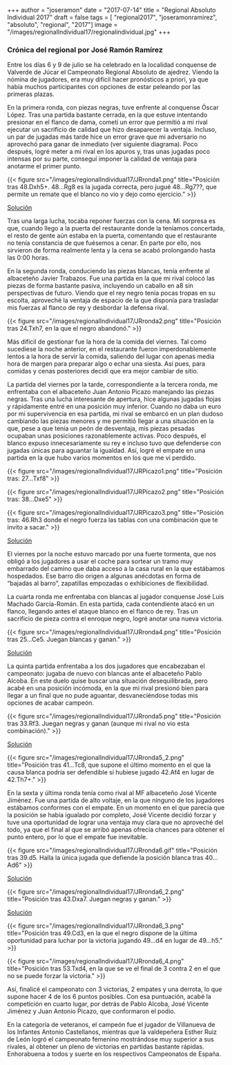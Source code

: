 +++
author = "joseramon"
date = "2017-07-14"
title = "Regional Absoluto Individual 2017"
draft = false
tags = [ "regional2017", "joseramonramirez", "absoluto", "regional", "2017"]
image = "/images/regionalIndividual17/regionalindividual.jpg"
+++

### Crónica del regional por José Ramón Ramírez

Entre los días 6 y 9 de julio se ha celebrado en la localidad conquense de Valverde de Júcar el Campeonato Regional Absoluto de ajedrez. Viendo la nómina de jugadores, era muy difícil hacer pronósticos a priori, ya que había muchos participantes con opciones de estar peleando por las primeras plazas.

En la primera ronda, con piezas negras, tuve enfrente al conquense Óscar López. Tras una partida bastante cerrada, en la que estuve intentando presionar en el flanco de dama, cometí un error que permitió a mi rival ejecutar un sacrificio de calidad que hizo desaparecer la ventaja. Incluso, un par de jugadas más tarde hice un error grave que mi adversario no aprovechó para ganar de inmediato (ver siguiente diagrama). Poco después, logré meter a mi rival en los apuros y, tras unas jugadas poco intensas por su parte, conseguí imponer la calidad de ventaja para anotarme el primer punto.

{{< figure src="/images/regionalIndividual17/JRronda1.png" title="Posición tras 48.Dxh5+. 48…Rg8 es la jugada correcta, pero jugué 48…Rg7??, que permite un remate que el blanco no vio y dejo como ejercicio." >}}

<a href="/images/regionalIndividual17/solucionJRronda1.gif" target="_blank">Solución</a> 

Tras una larga lucha, tocaba reponer fuerzas con la cena. Mi sorpresa es que, cuando llego a la puerta del restaurante donde la teníamos concertada, el resto de gente aún estaba en la puerta, comentando que el restaurante no tenía constancia de que fuésemos a cenar. En parte por ello, nos sirvieron de forma realmente lenta y la cena se acabó prolongando hasta las 0:00 horas.

En la segunda ronda, conduciendo las piezas blancas, tenía enfrente al albaceteño Javier Trabazos. Fue una partida en la que mi rival colocó las piezas de forma bastante pasiva, incluyendo un caballo en a8 sin perspectivas de futuro. Viendo que el rey negro tenía pocas tropas en su escolta, aproveché la ventaja de espacio de la que disponía para trasladar mis fuerzas al flanco de rey y desbordar la defensa rival.

{{< figure src="/images/regionalIndividual17/JRronda2.png" title="Posición tras 24.Txh7, en la que el negro abandonó." >}}

Más difícil de gestionar fue la hora de la comida del viernes. Tal como sucediese la noche anterior, en el restaurante fueron imperdonablemente lentos a la hora de servir la comida, saliendo del lugar con apenas media hora de margen para preparar algo o echar una siesta. Así pues, para comidas y cenas posteriores decidí que era mejor cambiar de sitio.

La partida del viernes por la tarde, correspondiente a la tercera ronda, me enfrentaba con el albaceteño Juan Antonio Picazo manejando las piezas negras. Tras una lucha interesante de apertura, hice algunas jugadas flojas y rápidamente entré en una posición muy inferior. Cuando no daba un euro por mi supervivencia en esa partida, mi rival se embarcó en un plan dudoso cambiando las piezas menores y me permitió llegar a una situación en la que, pese a que tenía un peón de desventaja, mis piezas pesadas ocupaban unas posiciones razonablemente activas. Poco después, el blanco expuso innecesariamente su rey e incluso tuvo que defenderse con jugadas únicas para aguantar la igualdad. Así, logré el empate en una partida en la que hubo varios momentos en los que me vi perdido.

{{< figure src="/images/regionalIndividual17/JRPicazo1.png" title="Posición tras: 27…Txf8" >}}

{{< figure src="/images/regionalIndividual17/JRPicazo2.png" title="Posición tras: 38…Dxe5" >}}

{{< figure src="/images/regionalIndividual17/JRPicazo3.png" title="Posición tras: 46.Rh3 donde el negro fuerza las tablas con una combinación que te invito a sacar." >}}

<a href="/images/regionalIndividual17/JRPicazo3.gif" target="_blank">Solución</a> 

El viernes por la noche estuvo marcado por una fuerte tormenta, que nos obligó a los jugadores a usar el coche para sortear un tramo muy embarrado del camino que daba acceso a la casa rural en la que estábamos hospedados. Ese barro dio origen a algunas anécdotas en forma de “bajadas al barro”, zapatillas empozadas o exhibiciones de flexibilidad.

La cuarta ronda me enfrentaba con blancas al jugador conquense José Luis Machado García-Román. En esta partida, cada contendiente atacó en un flanco, llegando antes el ataque blanco en el flanco de rey. Tras un sacrificio de pieza contra el enroque negro, logré anotar una nueva victoria.

{{< figure src="/images/regionalIndividual17/JRronda4.png" title="Posición tras 25…Ce5. Juegan blancas y ganan." >}}

<a href="/images/regionalIndividual17/JRronda4.gif" target="_blank">Solución</a> 

La quinta partida enfrentaba a los dos jugadores que encabezaban el campeonato: jugaba de nuevo con blancas ante el albaceteño Pablo Alcoba. En este duelo quise buscar una situación desequilibrada, pero acabé en una posición incómoda, en la que mi rival presionó bien para llegar a un final que no pude aguantar, desvaneciéndose todas mis opciones de acabar campeón.

{{< figure src="/images/regionalIndividual17/JRronda5.png" title="Posición tras 33.Rf3. Juegan negras y ganan (aunque mi rival no vio esta combinación)." >}}

<a href="/images/regionalIndividual17/JRronda5.gif" target="_blank">Solución</a> 

{{< figure src="/images/regionalIndividual17/JRronda5_2.png" title="Posición tras 41…Tc8, que supone el último momento en el que la causa blanca podría ser defendible si hubiese jugado 42.Af4 en lugar de 42.Th7+." >}}

En la sexta y última ronda tenía como rival al MF albaceteño José Vicente Jiménez. Fue una partida de alto voltaje, en la que ninguno de los jugadores estábamos conformes con el empate. En un momento en el que parecía que la posición se había igualado por completo, José Vicente decidió forzar y tuve una oportunidad de lograr una ventaja muy clara que no aproveché del todo, ya que el final al que se arribó apenas ofrecía chances para obtener el punto entero, por lo que el empate fue inevitable.

{{< figure src="/images/regionalIndividual17/JRronda6.gif" title="Posición tras 39.d5. Halla la única jugada que defiende la posición blanca tras 40…Ad6" >}}

<a href="/images/regionalIndividual17/solucionJRronda6.gif" target="_blank">Solución</a> 

{{< figure src="/images/regionalIndividual17/JRronda6_2.png" title="Posición tras 43.Dxa7. Juegan negras y ganan." >}}

<a href="/images/regionalIndividual17/solucionJRronda6_2.gif" target="_blank">Solución</a> 

{{< figure src="/images/regionalIndividual17/JRronda6_3.png" title="Posición tras 49.Cd3, en la que el negro dispone de la última oportunidad para luchar por la victoria jugando 49…d4 en lugar de 49…h5." >}}

{{< figure src="/images/regionalIndividual17/JRronda6_4.png" title="Posición tras 53.Txd4, en la que se ve el final de 3 contra 2 en el que no se puede forzar la victoria." >}}

Así, finalicé el campeonato con 3 victorias, 2 empates y una derrota, lo que supone hacer 4 de los 6 puntos posibles. Con esa puntuación, acabé la competición en cuarto lugar, por detrás de Pablo Alcoba, José Vicente Jiménez y Juan Antonio Picazo, que conformaron el podio.

En la categoría de veteranos, el campeón fue el jugador de Villanueva de los Infantes Antonio Castellanos, mientras que la valdepeñera Esther Ruiz de León logró el campeonato femenino mostrándose muy superior a sus rivales, al obtener un pleno de victorias en partidas bastante rápidas. Enhorabuena a todos y suerte en los respectivos Campeonatos de España.


